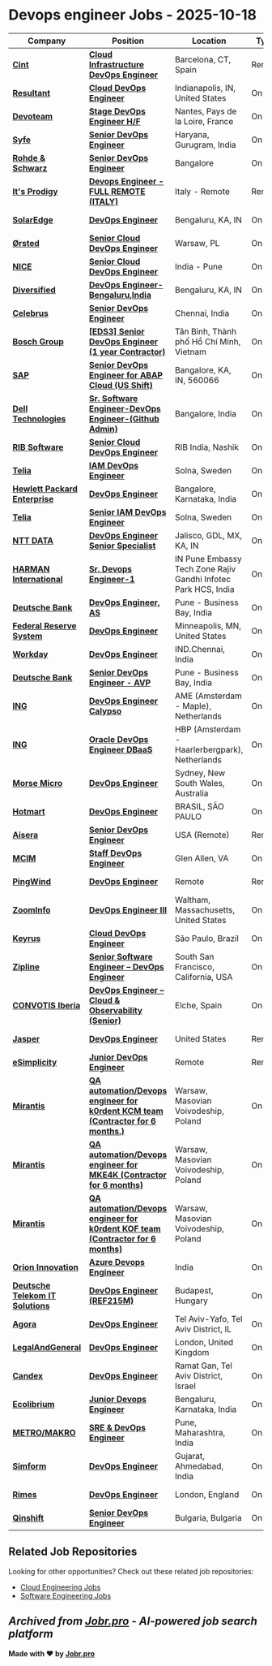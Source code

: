 # Devops engineer Jobs - 2025-10-18

| Company | Position | Location | Type | Date |
| ------- | -------- | -------- | ---- | ------ |
| **[Cint](https://www.cint.com)** | **[Cloud Infrastructure DevOps Engineer](https://jobr.pro/job/30495262/cloud-infrastructure-devops-engineer?utm_source=github&utm_medium=repo&utm_campaign=github-devops-jobs)** | Barcelona, CT, Spain | Remote | Oct 17 |
| **[Resultant](https://resultant.com)** | **[Cloud DevOps Engineer](https://jobr.pro/job/30495263/cloud-devops-engineer?utm_source=github&utm_medium=repo&utm_campaign=github-devops-jobs)** | Indianapolis, IN, United States | On Site | Oct 17 |
| **[Devoteam](https://www.devoteam.com/)** | **[Stage DevOps Engineer H/F](https://jobr.pro/job/30495342/stage-devops-engineer-hf?utm_source=github&utm_medium=repo&utm_campaign=github-devops-jobs)** | Nantes, Pays de la Loire, France | On Site | Oct 17 |
| **[Syfe](https://www.syfe.com/)** | **[Senior DevOps Engineer](https://jobr.pro/job/30464347/senior-devops-engineer?utm_source=github&utm_medium=repo&utm_campaign=github-devops-jobs)** | Haryana, Gurugram, India | On Site | Oct 17 |
| **[Rohde & Schwarz](https://www.rohde-schwarz.com/)** | **[Senior DevOps Engineer](https://jobr.pro/job/30458476/senior-devops-engineer?utm_source=github&utm_medium=repo&utm_campaign=github-devops-jobs)** | Bangalore | On Site | Oct 17 |
| **[It's Prodigy](https://www.itsprodigy.com/)** | **[Devops Engineer - FULL REMOTE (ITALY)](https://jobr.pro/job/30460374/devops-engineer-full-remote-italy?utm_source=github&utm_medium=repo&utm_campaign=github-devops-jobs)** | Italy - Remote | Remote | Oct 17 |
| **[SolarEdge](https://www.solaredge.com/)** | **[DevOps Engineer](https://jobr.pro/job/30469052/devops-engineer?utm_source=github&utm_medium=repo&utm_campaign=github-devops-jobs)** | Bengaluru, KA, IN | On Site | Oct 17 |
| **[Ørsted](https://www.orsted.com)** | **[Senior Cloud DevOps Engineer](https://jobr.pro/job/30433234/senior-cloud-devops-engineer?utm_source=github&utm_medium=repo&utm_campaign=github-devops-jobs)** | Warsaw, PL | On Site | Oct 17 |
| **[NICE](https://www.nice.com/)** | **[Senior Cloud DevOps Engineer](https://jobr.pro/job/30427060/senior-cloud-devops-engineer?utm_source=github&utm_medium=repo&utm_campaign=github-devops-jobs)** | India - Pune | On Site | Oct 17 |
| **[Diversified](https://onediversified.com/)** | **[DevOps Engineer-Bengaluru,India](https://jobr.pro/job/30468371/devops-engineer-bengaluruindia?utm_source=github&utm_medium=repo&utm_campaign=github-devops-jobs)** | Bengaluru, KA, IN | On Site | Oct 17 |
| **[Celebrus](https://www.celebrus.com/)** | **[Senior DevOps Engineer](https://jobr.pro/job/30452181/senior-devops-engineer?utm_source=github&utm_medium=repo&utm_campaign=github-devops-jobs)** | Chennai, India | On Site | Oct 17 |
| **[Bosch Group](https://www.bosch.com)** | **[\[EDS3\] Senior DevOps Engineer (1 year Contractor)](https://jobr.pro/job/30427980/eds3-senior-devops-engineer-1-year-contractor?utm_source=github&utm_medium=repo&utm_campaign=github-devops-jobs)** | Tân Bình, Thành phố Hồ Chí Minh, Vietnam | On Site | Oct 17 |
| **[SAP](https://www.sap.com/)** | **[Senior DevOps Engineer for ABAP Cloud (US Shift)](https://jobr.pro/job/30429692/senior-devops-engineer-for-abap-cloud-us-shift?utm_source=github&utm_medium=repo&utm_campaign=github-devops-jobs)** | Bangalore, KA, IN, 560066 | On Site | Oct 17 |
| **[Dell Technologies](https://www.delltechnologies.com/)** | **[Sr. Software Engineer-DevOps Engineer-(Github Admin)](https://jobr.pro/job/30474701/sr-software-engineer-devops-engineer-github-admin?utm_source=github&utm_medium=repo&utm_campaign=github-devops-jobs)** | Bangalore, India | On Site | Oct 17 |
| **[RIB Software](https://www.rib-software.com/)** | **[Senior Cloud DevOps Engineer](https://jobr.pro/job/30474565/senior-cloud-devops-engineer?utm_source=github&utm_medium=repo&utm_campaign=github-devops-jobs)** | RIB India, Nashik | On Site | Oct 17 |
| **[Telia](https://www.teliacompany.com/)** | **[IAM DevOps Engineer](https://jobr.pro/job/30469060/iam-devops-engineer?utm_source=github&utm_medium=repo&utm_campaign=github-devops-jobs)** | Solna, Sweden | On Site | Oct 17 |
| **[Hewlett Packard Enterprise](https://www.hpe.com/)** | **[DevOps Engineer](https://jobr.pro/job/30453112/devops-engineer?utm_source=github&utm_medium=repo&utm_campaign=github-devops-jobs)** | Bangalore, Karnataka, India | On Site | Oct 17 |
| **[Telia](https://www.teliacompany.com/)** | **[Senior IAM DevOps Engineer](https://jobr.pro/job/30469058/senior-iam-devops-engineer?utm_source=github&utm_medium=repo&utm_campaign=github-devops-jobs)** | Solna, Sweden | On Site | Oct 17 |
| **[NTT DATA](https://nttdata.com)** | **[DevOps Engineer Senior Specialist](https://jobr.pro/job/30439755/devops-engineer-senior-specialist?utm_source=github&utm_medium=repo&utm_campaign=github-devops-jobs)** | Jalisco, GDL, MX, KA, IN | On Site | Oct 17 |
| **[HARMAN International](https://www.harman.com/)** | **[Sr. Devops Engineer-1](https://jobr.pro/job/30492357/sr-devops-engineer-1?utm_source=github&utm_medium=repo&utm_campaign=github-devops-jobs)** | IN Pune Embassy Tech Zone Rajiv Gandhi Infotec Park HCS, India | On Site | Oct 17 |
| **[Deutsche Bank](https://www.db.com/)** | **[DevOps Engineer, AS](https://jobr.pro/job/30492941/devops-engineer-as?utm_source=github&utm_medium=repo&utm_campaign=github-devops-jobs)** | Pune - Business Bay, India | On Site | Oct 17 |
| **[Federal Reserve System](https://www.federalreserve.gov/)** | **[DevOps Engineer](https://jobr.pro/job/30486077/devops-engineer?utm_source=github&utm_medium=repo&utm_campaign=github-devops-jobs)** | Minneapolis, MN, United States | On Site | Oct 17 |
| **[Workday](https://www.workday.com/)** | **[DevOps Engineer](https://jobr.pro/job/30488359/devops-engineer?utm_source=github&utm_medium=repo&utm_campaign=github-devops-jobs)** | IND.Chennai, India | On Site | Oct 17 |
| **[Deutsche Bank](https://www.db.com/)** | **[Senior DevOps Engineer - AVP](https://jobr.pro/job/30492944/senior-devops-engineer-avp?utm_source=github&utm_medium=repo&utm_campaign=github-devops-jobs)** | Pune - Business Bay, India | On Site | Oct 17 |
| **[ING](https://www.ing.com/)** | **[DevOps Engineer Calypso](https://jobr.pro/job/30494467/devops-engineer-calypso?utm_source=github&utm_medium=repo&utm_campaign=github-devops-jobs)** | AME (Amsterdam - Maple), Netherlands | On Site | Oct 17 |
| **[ING](https://www.ing.com/)** | **[Oracle DevOps Engineer DBaaS](https://jobr.pro/job/30494456/oracle-devops-engineer-dbaas?utm_source=github&utm_medium=repo&utm_campaign=github-devops-jobs)** | HBP (Amsterdam - Haarlerbergpark), Netherlands | On Site | Oct 17 |
| **[Morse Micro](https://www.morsemicro.com/)** | **[DevOps Engineer](https://jobr.pro/job/30420252/devops-engineer?utm_source=github&utm_medium=repo&utm_campaign=github-devops-jobs)** | Sydney, New South Wales, Australia | On Site | Oct 16 |
| **[Hotmart](https://www.hotmart.com/)** | **[DevOps Engineer](https://jobr.pro/job/30429168/devops-engineer?utm_source=github&utm_medium=repo&utm_campaign=github-devops-jobs)** | BRASIL, SÃO PAULO | On Site | Oct 16 |
| **[Aisera](https://aisera.com/)** | **[Senior DevOps Engineer](https://jobr.pro/job/30419356/senior-devops-engineer?utm_source=github&utm_medium=repo&utm_campaign=github-devops-jobs)** | USA (Remote) | Remote | Oct 16 |
| **[MCIM](https://mcim24x7.com/)** | **[Staff DevOps Engineer](https://jobr.pro/job/30443596/staff-devops-engineer?utm_source=github&utm_medium=repo&utm_campaign=github-devops-jobs)** | Glen Allen, VA | On Site | Oct 16 |
| **[PingWind](https://www.pingwind.com/)** | **[DevOps Engineer](https://jobr.pro/job/30416915/devops-engineer?utm_source=github&utm_medium=repo&utm_campaign=github-devops-jobs)** | Remote | Remote | Oct 16 |
| **[ZoomInfo](https://www.zoominfo.com/)** | **[DevOps Engineer III](https://jobr.pro/job/30416852/devops-engineer-iii?utm_source=github&utm_medium=repo&utm_campaign=github-devops-jobs)** | Waltham, Massachusetts, United States | On Site | Oct 16 |
| **[Keyrus](https://keyrus.com/)** | **[Cloud DevOps Engineer](https://jobr.pro/job/30455299/cloud-devops-engineer?utm_source=github&utm_medium=repo&utm_campaign=github-devops-jobs)** | São Paulo, Brazil | On Site | Oct 16 |
| **[Zipline](https://www.flyzipline.com/)** | **[Senior Software Engineer – DevOps Engineer](https://jobr.pro/job/30415520/senior-software-engineer-devops-engineer?utm_source=github&utm_medium=repo&utm_campaign=github-devops-jobs)** | South San Francisco, California, USA | On Site | Oct 16 |
| **[CONVOTIS Iberia](https://www.convotis.com/)** | **[DevOps Engineer – Cloud & Observability (Senior)](https://jobr.pro/job/30453051/devops-engineer-cloud-observability-senior?utm_source=github&utm_medium=repo&utm_campaign=github-devops-jobs)** | Elche, Spain | On Site | Oct 16 |
| **[Jasper](https://www.jasper.ai)** | **[DevOps Engineer](https://jobr.pro/job/30423389/devops-engineer?utm_source=github&utm_medium=repo&utm_campaign=github-devops-jobs)** | United States | Remote | Oct 16 |
| **[eSimplicity](https://www.esimplicity.com/)** | **[Junior DevOps Engineer](https://jobr.pro/job/30444324/junior-devops-engineer?utm_source=github&utm_medium=repo&utm_campaign=github-devops-jobs)** | Remote | Remote | Oct 16 |
| **[Mirantis](https://mirantis.com)** | **[QA automation/Devops engineer for k0rdent KCM team (Contractor for 6 months.)](https://jobr.pro/job/30427087/qa-automationdevops-engineer-for-k0rdent-kcm-team-contractor-for-6-months?utm_source=github&utm_medium=repo&utm_campaign=github-devops-jobs)** | Warsaw, Masovian Voivodeship, Poland | On Site | Oct 16 |
| **[Mirantis](https://mirantis.com)** | **[QA automation/Devops engineer for MKE4K (Contractor for 6 months)](https://jobr.pro/job/30427088/qa-automationdevops-engineer-for-mke4k-contractor-for-6-months?utm_source=github&utm_medium=repo&utm_campaign=github-devops-jobs)** | Warsaw, Masovian Voivodeship, Poland | On Site | Oct 16 |
| **[Mirantis](https://mirantis.com)** | **[QA automation/Devops engineer for k0rdent KOF team (Contractor for 6 months)](https://jobr.pro/job/30427089/qa-automationdevops-engineer-for-k0rdent-kof-team-contractor-for-6-months?utm_source=github&utm_medium=repo&utm_campaign=github-devops-jobs)** | Warsaw, Masovian Voivodeship, Poland | On Site | Oct 16 |
| **[Orion Innovation](https://www.orioninc.com/)** | **[Azure Devops Engineer](https://jobr.pro/job/30423199/azure-devops-engineer?utm_source=github&utm_medium=repo&utm_campaign=github-devops-jobs)** | India | On Site | Oct 16 |
| **[Deutsche Telekom IT Solutions](https://www.deutschetelekomitsolutions.hu)** | **[DevOps Engineer (REF215M)](https://jobr.pro/job/30410939/devops-engineer-ref215m?utm_source=github&utm_medium=repo&utm_campaign=github-devops-jobs)** | Budapest, Hungary | On Site | Oct 16 |
| **[Agora](https://www.agorareal.com/)** | **[DevOps Engineer](https://jobr.pro/job/30387403/devops-engineer?utm_source=github&utm_medium=repo&utm_campaign=github-devops-jobs)** | Tel Aviv-Yafo, Tel Aviv District, IL | On Site | Oct 16 |
| **[LegalAndGeneral](https://www.legalandgeneral.com)** | **[DevOps Engineer](https://jobr.pro/job/30372150/devops-engineer?utm_source=github&utm_medium=repo&utm_campaign=github-devops-jobs)** | London, United Kingdom | On Site | Oct 16 |
| **[Candex](https://www.candex.com/)** | **[DevOps Engineer](https://jobr.pro/job/30419491/devops-engineer?utm_source=github&utm_medium=repo&utm_campaign=github-devops-jobs)** | Ramat Gan, Tel Aviv District, Israel | On Site | Oct 16 |
| **[Ecolibrium](https://www.ecolibrium.io)** | **[Junior Devops Engineer](https://jobr.pro/job/30389332/junior-devops-engineer?utm_source=github&utm_medium=repo&utm_campaign=github-devops-jobs)** | Bengaluru, Karnataka, India | On Site | Oct 16 |
| **[METRO/MAKRO](https://www.metroag.de/)** | **[SRE & DevOps Engineer](https://jobr.pro/job/30372153/sre-devops-engineer?utm_source=github&utm_medium=repo&utm_campaign=github-devops-jobs)** | Pune, Maharashtra, India | On Site | Oct 16 |
| **[Simform](https://www.simform.com/)** | **[DevOps Engineer](https://jobr.pro/job/30383397/devops-engineer?utm_source=github&utm_medium=repo&utm_campaign=github-devops-jobs)** | Gujarat, Ahmedabad, India | On Site | Oct 16 |
| **[Rimes](https://www.rimes.com/)** | **[DevOps Engineer](https://jobr.pro/job/30428961/devops-engineer?utm_source=github&utm_medium=repo&utm_campaign=github-devops-jobs)** | London, England | On Site | Oct 16 |
| **[Qinshift](https://www.qinshift.com)** | **[Senior DevOps Engineer](https://jobr.pro/job/30367773/senior-devops-engineer?utm_source=github&utm_medium=repo&utm_campaign=github-devops-jobs)** | Bulgaria, Bulgaria | On Site | Oct 16 |

## Related Job Repositories

Looking for other opportunities? Check out these related job repositories:

- [Cloud Engineering Jobs](https://github.com/jobs-jobr-pro/Cloud-Engineering-Jobs)
- [Software Engineering Jobs](https://github.com/jobs-jobr-pro/Software-Engineering-Jobs)



*Archived from [Jobr.pro](https://jobr.pro?utm_source=github&utm_medium=repo&utm_campaign=github-devops-jobs) - AI-powered job search platform*
---

**Made with ❤️ by [Jobr.pro](https://jobr.pro?utm_source=github&utm_medium=repo&utm_campaign=github-devops-jobs)**